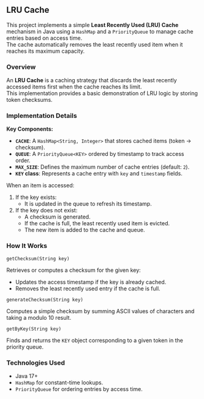 ## LRU Cache

This project implements a simple **Least Recently Used (LRU) Cache** mechanism in Java using a `HashMap` and a `PriorityQueue` to manage cache entries based on access time.  
The cache automatically removes the least recently used item when it reaches its maximum capacity.

### Overview

An **LRU Cache** is a caching strategy that discards the least recently accessed items first when the cache reaches its limit.  
This implementation provides a basic demonstration of LRU logic by storing token checksums.

### Implementation Details

**Key Components:**
- **`CACHE`**: A `HashMap<String, Integer>` that stores cached items (token → checksum).
- **`QUEUE`**: A `PriorityQueue<KEY>` ordered by timestamp to track access order.
- **`MAX_SIZE`**: Defines the maximum number of cache entries (default: `2`).
- **`KEY` class**: Represents a cache entry with `key` and `timestamp` fields.

When an item is accessed:
1. If the key exists:
    - It is updated in the queue to refresh its timestamp.
2. If the key does not exist:
    - A checksum is generated.
    - If the cache is full, the least recently used item is evicted.
    - The new item is added to the cache and queue.

### How It Works

`getChecksum(String key)`

Retrieves or computes a checksum for the given key:
- Updates the access timestamp if the key is already cached.
- Removes the least recently used entry if the cache is full.

`generateChecksum(String key)`

Computes a simple checksum by summing ASCII values of characters and taking a modulo 10 result.

`getByKey(String key)`

Finds and returns the `KEY` object corresponding to a given token in the priority queue.

### Technologies Used

- Java 17+
- `HashMap` for constant-time lookups.
- `PriorityQueue` for ordering entries by access time.

